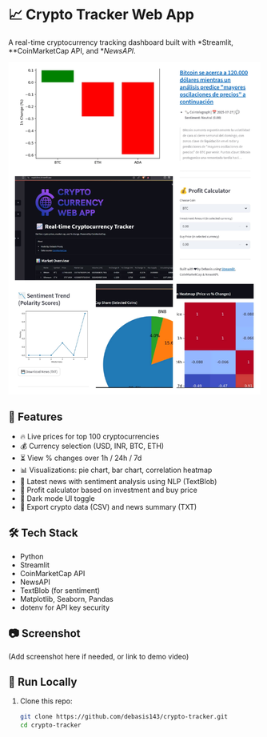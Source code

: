 # 📈 Crypto Tracker Web App

A real-time cryptocurrency tracking dashboard built with *Streamlit, **CoinMarketCap API, and **NewsAPI*.

![image alt](https://github.com/debasis143/crypto-tracker/blob/main/screenshort.jpg?raw=true)

## 🚀 Features

- 🔥 Live prices for top 100 cryptocurrencies
- 💰 Currency selection (USD, INR, BTC, ETH)
- ⏳ View % changes over 1h / 24h / 7d
- 📊 Visualizations: pie chart, bar chart, correlation heatmap
- 📰 Latest news with sentiment analysis using NLP (TextBlob)
- 🧮 Profit calculator based on investment and buy price
- 🌙 Dark mode UI toggle
- 💾 Export crypto data (CSV) and news summary (TXT)

## 🛠 Tech Stack

- Python
- Streamlit
- CoinMarketCap API
- NewsAPI
- TextBlob (for sentiment)
- Matplotlib, Seaborn, Pandas
- dotenv for API key security

## 📷 Screenshot

(Add screenshot here if needed, or link to demo video)

## 🧪 Run Locally

1. Clone this repo:
   ```bash
   git clone https://github.com/debasis143/crypto-tracker.git
   cd crypto-tracker
